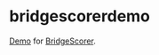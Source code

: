 # bridgescorerdemo

[Demo](https://thebridsk.github.io/bridgescorerdemo/public/demo.html) for [BridgeScorer](https://github.com/thebridsk/bridgescorer).
